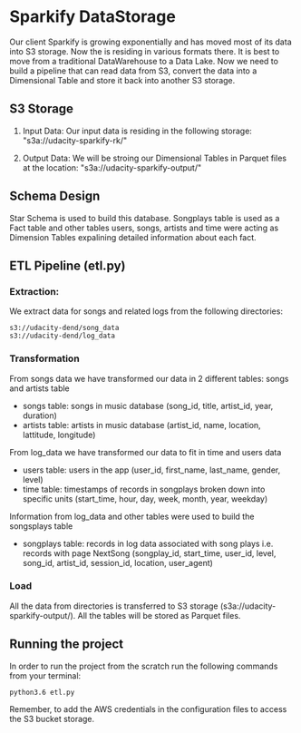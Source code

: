 # Sparkify DataStorage
Our client Sparkify is growing exponentially and has moved most of its data into S3 storage. Now the is residing in various formats there. It is best to move from a traditional DataWarehouse to a Data Lake. Now we need to build a pipeline that can read data from S3, convert the data into a Dimensional Table and store it back into another S3 storage.

## S3 Storage
1. Input Data:
Our input data is residing in the following storage: "s3a://udacity-sparkify-rk/"

2. Output Data:
We will be stroing our Dimensional Tables in Parquet files at the location: "s3a://udacity-sparkify-output/"


## Schema Design
Star Schema is used to build this database.
Songplays table is used as a Fact table and other tables users, songs, artists and time were acting as Dimension Tables expalining detailed information about each fact.


## ETL Pipeline (etl.py)
### Extraction:
We extract data for songs and related logs from the following directories:
```
s3://udacity-dend/song_data
s3://udacity-dend/log_data
```


### Transformation
From songs data we have transformed our data in 2 different tables: songs and artists table
- songs table: songs in music database (song_id, title, artist_id, year, duration)
- artists table: artists in music database (artist_id, name, location, lattitude, longitude)
 
From log_data we have transformed our data to fit in time and users data
- users table: users in the app (user_id, first_name, last_name, gender, level)
- time table:  timestamps of records in songplays broken down into specific units (start_time, hour, day, week, month, year, weekday)

Information from log_data and other tables were used to build the songsplays table
- songplays table: records in log data associated with song plays i.e. records with page NextSong (songplay_id, start_time, user_id, level, song_id, artist_id, session_id, location, user_agent)


### Load
All the data from directories is transferred to S3 storage (s3a://udacity-sparkify-output/). All the tables will be stored as Parquet files.


## Running the project
In order to run the project from the scratch run the following commands from your terminal:

```
python3.6 etl.py
```

Remember, to add the AWS credentials in the configuration files to access the S3 bucket storage.

